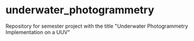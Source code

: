 # underwater_photogrammetry

Repository for semester project with the title "Underwater Photogrammetry Implementation on a UUV"

